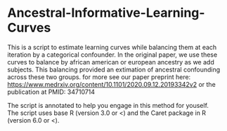 # Ancestral-Informative-Learning-Curves
This is a script to estimate learning curves while balancing them at each iteration by a categorical confounder. 
In the original paper, we use these curves to balance by african american or european ancestry as we add subjects. 
This balancing provided an extimation of ancestral confounding across these two groups. for more see our
paper preprint here: https://www.medrxiv.org/content/10.1101/2020.09.12.20193342v2 or the publication at PMID: 34710714

The script is annotated to help you engage in this method for youself.  
The script uses base R (version 3.0 or <) and the Caret package in R (version 6.0 or <). 

